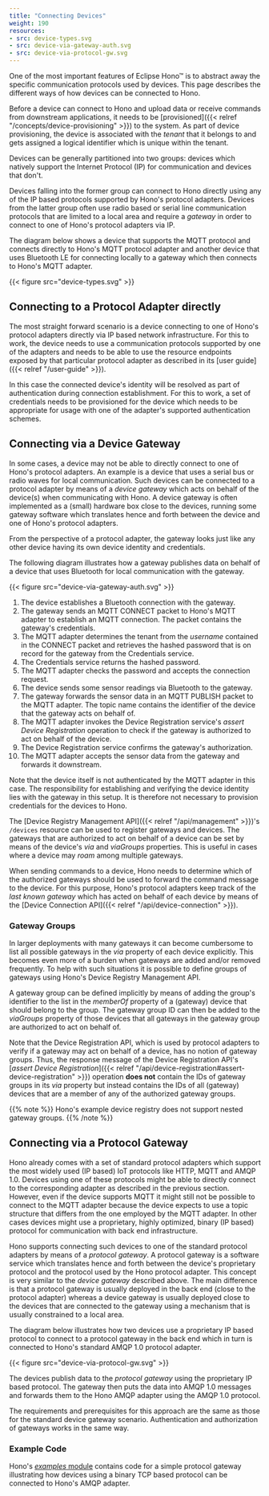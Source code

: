 ```yaml
---
title: "Connecting Devices"
weight: 190
resources:
- src: device-types.svg
- src: device-via-gateway-auth.svg
- src: device-via-protocol-gw.svg
---
```


One of the most important features of Eclipse Hono&trade; is to abstract away the specific communication protocols
used by devices. This page describes the different ways of how devices can be connected to Hono.
<!-- more -->

Before a device can connect to Hono and upload data or receive commands from downstream applications,
it needs to be [provisioned]({{< relref "/concepts/device-provisioning" >}}) to the system.
As part of device provisioning, the device is associated with the *tenant* that it belongs to and gets
assigned a logical identifier which is unique within the tenant.

Devices can be generally partitioned into two groups: devices which natively support the Internet Protocol
(IP) for communication and devices that don't.

Devices falling into the former group can connect to Hono directly using any of the IP based protocols supported
by Hono's protocol adapters. Devices from the latter group often use radio based or serial line communication protocols
that are limited to a local area and require a *gateway* in order to connect to one of Hono's protocol
adapters via IP.

The diagram below shows a device that supports the MQTT protocol and connects directly to Hono's MQTT protocol adapter
and another device that uses Bluetooth LE for connecting locally to a gateway which then connects to Hono's MQTT adapter.

{{< figure src="device-types.svg" >}}

## Connecting to a Protocol Adapter directly

The most straight forward scenario is a device connecting to one of Hono's protocol adapters directly via IP based
network infrastructure. For this to work, the device needs to use a communication protocols supported
by one of the adapters and needs to be able to use the resource endpoints exposed by that particular protocol adapter
as described in its [user guide]({{< relref "/user-guide" >}}).

In this case the connected device's identity will be resolved as part of authentication during connection establishment.
For this to work, a set of credentials needs to be provisioned for the device which needs to be appropriate for
usage with one of the adapter's supported authentication schemes.

## Connecting via a Device Gateway

In some cases, a device may not be able to directly connect to one of Hono's protocol adapters.
An example is a device that uses a serial bus or radio waves for local communication.
Such devices can be connected to a protocol adapter by means of a *device gateway* which acts on behalf
of the device(s) when communicating with Hono. A device gateway is often implemented as a (small) hardware box
close to the devices, running some gateway software which translates hence and forth between the device and one
of Hono's protocol adapters.

From the perspective of a protocol adapter, the gateway looks just like any other device having its own device
identity and credentials.

The following diagram illustrates how a gateway publishes data on behalf of a device that uses Bluetooth for local
communication with the gateway.

{{< figure src="device-via-gateway-auth.svg" >}}

1. The device establishes a Bluetooth connection with the gateway.
2. The gateway sends an MQTT CONNECT packet to Hono's MQTT adapter to establish an MQTT connection.
   The packet contains the gateway's credentials.
3. The MQTT adapter determines the tenant from the *username* contained in the CONNECT packet and retrieves
   the hashed password that is on record for the gateway from the Credentials service.
4. The Credentials service returns the hashed password.
5. The MQTT adapter checks the password and accepts the connection request.
6. The device sends some sensor readings via Bluetooth to the gateway.
7. The gateway forwards the sensor data in an MQTT PUBLISH packet to the MQTT adapter.
   The topic name contains the identifier of the device that the gateway acts on behalf of.
8. The MQTT adapter invokes the Device Registration service's *assert Device Registration* operation to
   check if the gateway is authorized to act on behalf of the device.
9. The Device Registration service confirms the gateway's authorization.
10. The MQTT adapter accepts the sensor data from the gateway and forwards it downstream.

Note that the device itself is not authenticated by the MQTT adapter in this case. The responsibility
for establishing and verifying the device identity lies with the gateway in this setup.
It is therefore not necessary to provision credentials for the devices to Hono.

The [Device Registry Management API]({{< relref "/api/management" >}})'s `/devices` resource can be used to
register gateways and devices. The gateways that are authorized to act on behalf of a device can be set by means
of the device's *via* and *viaGroups* properties. This is useful in cases where a device may *roam* among multiple gateways.

When sending commands to a device, Hono needs to determine which of the authorized gateways should be used to forward
the command message to the device. For this purpose, Hono's protocol adapters keep track of the *last known gateway*
which has acted on behalf of each device by means of the [Device Connection API]({{< relref "/api/device-connection" >}}).


### Gateway Groups

In larger deployments with many gateways it can become cumbersome to list all possible gateways in the *via* property
of each device explicitly. This becomes even more of a burden when gateways are added and/or removed frequently.
To help with such situations it is possible to define groups of gateways using Hono's Device Registry Management API.

A gateway group can be defined implicitly by means of adding the group's identifier to the list in the *memberOf*
property of a (gateway) device that should belong to the group. The gateway group ID can then be added to the *viaGroups*
property of those devices that all gateways in the gateway group are authorized to act on behalf of.

Note that the Device Registration API, which is used by protocol adapters to verify if a gateway may act on behalf of a
device, has no notion of gateway groups. Thus, the response message of the Device Registration API's
[*assert Device Registration*]({{< relref "/api/device-registration#assert-device-registration" >}}) operation **does
not** contain the IDs of gateway groups in its *via* property but instead contains the IDs of all (gateway) devices
that are a member of any of the authorized gateway groups.

{{% note %}}
Hono's example device registry does not support nested gateway groups.
{{% /note %}}

## Connecting via a Protocol Gateway

Hono already comes with a set of standard protocol adapters which support the most widely used (IP based) IoT protocols
like HTTP, MQTT and AMQP 1.0. Devices using one of these protocols might be able to directly connect to the corresponding
adapter as described in the previous section. However, even if the device supports MQTT it might still not be possible
to connect to the MQTT adapter because the device expects to use a topic structure that differs from the one employed
by the MQTT adapter. In other cases devices might use a proprietary, highly optimized, binary (IP based) protocol for
communication with back end infrastructure.

Hono supports connecting such devices to one of the standard protocol adapters by means of a *protocol gateway*.
A protocol gateway is a software service which translates hence and forth between the device's proprietary protocol and
the protocol used by the Hono protocol adapter. This concept is very similar to the *device gateway* described above.
The main difference is that a protocol gateway is usually deployed in the back end (close to the protocol adapter) whereas
a device gateway is usually deployed close to the devices that are connected to the gateway using a mechanism that is
usually constrained to a local area.

The diagram below illustrates how two devices use a proprietary IP based protocol to connect to a protocol gateway in the
back end which in turn is connected to Hono's standard AMQP 1.0 protocol adapter.

{{< figure src="device-via-protocol-gw.svg" >}}  

The devices publish data to the *protocol gateway* using the proprietary IP based protocol. The gateway then puts the
data into AMQP 1.0 messages and forwards them to the Hono AMQP adapter using the AMQP 1.0 protocol.

The requirements and prerequisites for this approach are the same as those for the standard device gateway scenario.
Authentication and authorization of gateways works in the same way.

### Example Code

Hono's [*examples* module](https://github.com/eclipse/hono/tree/master/examples/protocol-adapter-example) contains code for
a simple protocol gateway illustrating how devices using a binary TCP based protocol can be connected to Hono's AMQP adapter.
